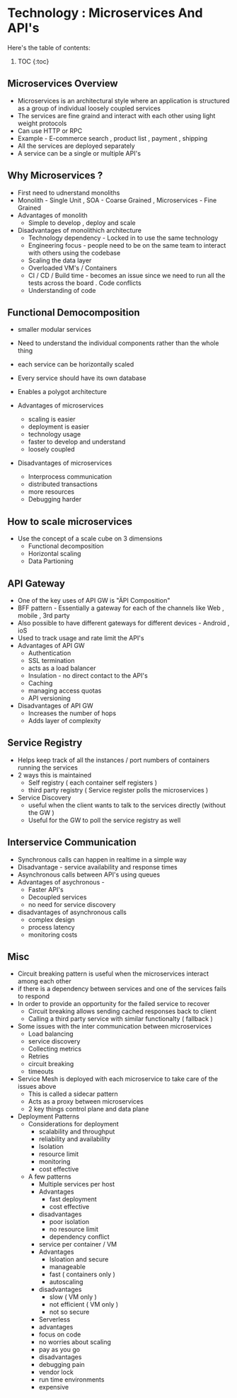 # Technology : Microservices And API's

Here's the table of contents:

1. TOC
{:toc}

## Microservices Overview
- Microservices is an architectural style where an application is structured as a group of individual loosely coupled services 
- The services are fine graind and interact with each other using light weight protocols 
- Can use HTTP or RPC 
- Example - E-commerce search , product list , payment , shipping 
- All the services are deployed separately 
- A service can be a single or multiple API's


## Why Microservices ?

- First need to udnerstand monoliths 
- Monolith - Single Unit , SOA - Coarse Grained , Microservices - Fine Grained 
- Advantages of monolith 
	- Simple to develop , deploy and scale 
- Disadvantages of monolithich architecture 
	- Technology dependency - Locked in to use the same technology 
	- Engineering focus - people need to be on the same team to interact with others using the codebase 
	- Scaling the data layer 
	- Overloaded VM's / Containers 
	- CI / CD / Build time - becomes an issue since we need to run all the tests across the board . Code conflicts 
	- Understanding of code 

## Functional Democomposition 
 - smaller modular services 
 - Need to understand the individual components rather than the whole thing
 - each service can be horizontally scaled 
 - Every service should have its own database 
- Enables a polygot architecture 
- Advantages of microservices 
	- scaling is easier 
	- deployment is easier 
	- technology usage 
	- faster to develop and understand 
	- loosely coupled 

- Disadvantages of microservices 
	- Interprocess communication 
	- distributed transactions 
	- more resources 
	- Debugging harder
 
## How to scale microservices 

-  Use the concept of a scale cube on 3 dimensions 
	- Functional decomposition 
	- Horizontal scaling 
	- Data Partioning 
	
## API Gateway 

- One of the key uses of API GW is "ÄPI Composition"
- BFF pattern - Essentially a gateway for each of the channels like Web , mobile , 3rd party
- Also possible to have different gateways for different devices - Android , ioS
- Used to track usage and rate limit the API's
- Advantages of API GW 
	- Authentication 
	- SSL termination 
	- acts as a load balancer 
	- Insulation - no direct contact to the API's
	- Caching 
	- managing access quotas 
	- API versioning
- Disadvantages of API GW
	- Increases the number of hops 
	- Adds layer of complexity 

## Service Registry 

- Helps keep track of all the instances / port numbers of containers running the services 
- 2 ways this is maintained 
	- Self registry ( each container self registers )
	- third party registry ( Service register polls the microservices )
- Service Discovery 
	- useful when the client wants to talk to the services directly (without the GW )
	- Useful for the GW to poll the service registry as well 

## Interservice Communication 

- Synchronous calls can happen in realtime in a simple way 
- Disadvantage  - service availability and response times 
- Asynchronous calls between API's using queues 
- Advantages of asychronous -
	- Faster API's
	- Decoupled services 
	- no need for service discovery 
- disadvantages of asynchronous calls 
	- complex design 
	- process latency 
	- monitoring costs
## Misc

- Circuit breaking pattern is useful when the microservices interact among each other 
- if there is a dependency between services and one of the services fails to respond 
- In order to provide an opportunity for the failed service to recover
	- Circuit breaking allows sending cached responses back to client
	- Calling a third party service with similar functionalty ( fallback )
- Some issues with the inter communication between microservices 
	- Load balancing 
	- service discovery 
	- Collecting metrics 
	- Retries 
	- circuit breaking 
	- timeouts
- Service Mesh is deployed with each microservice to take care of the issues above 
	- This is called a sidecar pattern
	- Acts as a proxy between microservices 
	- 2 key things control plane and data plane 
- Deployment Patterns 
	- Considerations for deployment  
		- scalability and throughput 
		- reliability and availability
		- Isolation 
		- resource limit 
		- monitoring 
		- cost effective 
	- A few patterns 
		- Multiple services per host 
		- Advantages 
			- fast deployment 
			- cost effective
		- disadvantages 
			- poor isolation 
			- no resource limit 
			- dependency conflict 
		- service per container / VM
		- Advantages 
			- Isloation and secure 
			- manageable
			- fast ( containers only )
			- autoscaling 
		- disadvantages 
			- slow ( VM only )
			- not efficient ( VM only )
			- not so secure 
		- Serverless 
		- advantages 
		- focus on code 
		- no worries about scaling 
		- pay as you go 
		- disadvantages 
		- debugging pain 
		- vendor lock 
		- run time environments
		- expensive 


